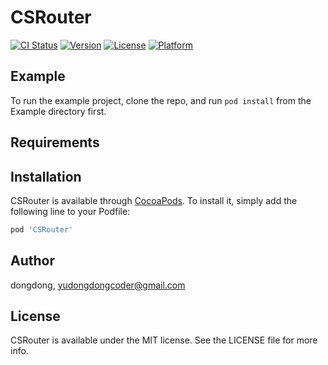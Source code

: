 # CSRouter

[![CI Status](https://img.shields.io/travis/dongdong/CSRouter.svg?style=flat)](https://travis-ci.org/dongdong/CSRouter)
[![Version](https://img.shields.io/cocoapods/v/CSRouter.svg?style=flat)](https://cocoapods.org/pods/CSRouter)
[![License](https://img.shields.io/cocoapods/l/CSRouter.svg?style=flat)](https://cocoapods.org/pods/CSRouter)
[![Platform](https://img.shields.io/cocoapods/p/CSRouter.svg?style=flat)](https://cocoapods.org/pods/CSRouter)

## Example

To run the example project, clone the repo, and run `pod install` from the Example directory first.

## Requirements

## Installation

CSRouter is available through [CocoaPods](https://cocoapods.org). To install
it, simply add the following line to your Podfile:

```ruby
pod 'CSRouter'
```

## Author

dongdong, yudongdongcoder@gmail.com

## License

CSRouter is available under the MIT license. See the LICENSE file for more info.
